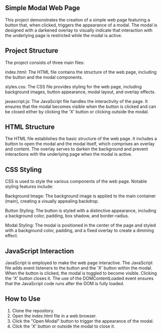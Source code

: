 ## Simple Modal Web Page
This project demonstrates the creation of a simple web page featuring a button that, when clicked, triggers the appearance of a modal. The modal is designed with a darkened overlay to visually indicate that interaction with the underlying page is restricted while the modal is active.

## Project Structure
The project consists of three main files:

index.html: The HTML file contains the structure of the web page, including the button and the modal components.

styles.css: The CSS file provides styling for the web page, including background images, button appearance, modal layout, and overlay effects.

javascript.js: The JavaScript file handles the interactivity of the page. It ensures that the modal becomes visible when the button is clicked and can be closed either by clicking the 'X' button or clicking outside the modal.

## HTML Structure
The HTML file establishes the basic structure of the web page. It includes a button to open the modal and the modal itself, which comprises an overlay and content. The overlay serves to darken the background and prevent interactions with the underlying page when the modal is active.

## CSS Styling
CSS is used to style the various components of the web page. Notable styling features include:

Background Image: The background image is applied to the main container (main), creating a visually appealing backdrop.

Button Styling: The button is styled with a distinctive appearance, including a background color, padding, box shadow, and border-radius.

Modal Styling: The modal is positioned in the center of the page and styled with a background color, padding, and a fixed overlay to create a dimming effect.

## JavaScript Interaction
JavaScript is employed to make the web page interactive. The JavaScript file adds event listeners to the button and the 'X' button within the modal. When the button is clicked, the modal is toggled to become visible. Clicking the 'X' button closes it. The use of the DOMContentLoaded event ensures that the JavaScript code runs after the DOM is fully loaded.

## How to Use
1. Clone the repository.
2. Open the index.html file in a web browser.
3. Click the "Open Modal" button to trigger the appearance of the modal.
4. Click the 'X' button or outside the modal to close it.
